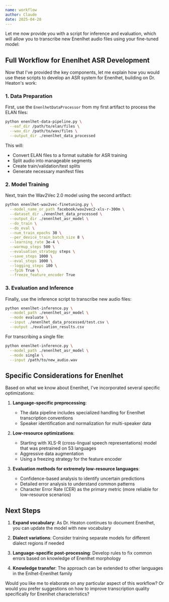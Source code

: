 ```yaml
---
name: workflow
author: Claude
date: 2025-04-28
---
```

Let me now provide you with a script for inference and evaluation, which will allow you to transcribe new Enenlhet audio files using your fine-tuned model:

## Full Workflow for Enenlhet ASR Development

Now that I've provided the key components, let me explain how you would use these scripts to develop an ASR system for Enenlhet, building on Dr. Heaton's work:

### 1. Data Preparation

First, use the `EnenlhetDataProcessor` from my first artifact to process the ELAN files:

```bash
python enenlhet-data-pipeline.py \
  --eaf_dir /path/to/elan/files \
  --wav_dir /path/to/wav/files \
  --output_dir ./enenlhet_data_processed
```

This will:
- Convert ELAN files to a format suitable for ASR training
- Split audio into manageable segments
- Create train/validation/test splits
- Generate necessary manifest files

### 2. Model Training

Next, train the Wav2Vec 2.0 model using the second artifact:

```bash
python enenlhet-wav2vec-finetuning.py \
  --model_name_or_path facebook/wav2vec2-xls-r-300m \
  --dataset_dir ./enenlhet_data_processed \
  --output_dir ./enenlhet_asr_model \
  --do_train \
  --do_eval \
  --num_train_epochs 30 \
  --per_device_train_batch_size 8 \
  --learning_rate 3e-4 \
  --warmup_steps 500 \
  --evaluation_strategy steps \
  --save_steps 1000 \
  --eval_steps 1000 \
  --logging_steps 100 \
  --fp16 True \
  --freeze_feature_encoder True
```

### 3. Evaluation and Inference

Finally, use the inference script to transcribe new audio files:

```bash
python enenlhet-inference.py \
  --model_path ./enenlhet_asr_model \
  --mode evaluate \
  --input ./enenlhet_data_processed/test.csv \
  --output ./evaluation_results.csv
```

For transcribing a single file:
```bash
python enenlhet-inference.py \
  --model_path ./enenlhet_asr_model \
  --mode single \
  --input /path/to/new_audio.wav
```

## Specific Considerations for Enenlhet

Based on what we know about Enenlhet, I've incorporated several specific optimizations:

1. **Language-specific preprocessing**:
   - The data pipeline includes specialized handling for Enenlhet transcription conventions
   - Speaker identification and normalization for multi-speaker data

2. **Low-resource optimizations**:
   - Starting with XLS-R (cross-lingual speech representations) model that was pretrained on 53 languages
   - Aggressive data augmentation 
   - Using a freezing strategy for the feature encoder

3. **Evaluation methods for extremely low-resource languages**:
   - Confidence-based analysis to identify uncertain predictions
   - Detailed error analysis to understand common patterns
   - Character Error Rate (CER) as the primary metric (more reliable for low-resource scenarios)

## Next Steps

1. **Expand vocabulary**: As Dr. Heaton continues to document Enenlhet, you can update the model with new vocabulary
   
2. **Dialect variations**: Consider training separate models for different dialect regions if needed

3. **Language-specific post-processing**: Develop rules to fix common errors based on knowledge of Enenlhet morphology

4. **Knowledge transfer**: The approach can be extended to other languages in the Enlhet-Enenlhet family

Would you like me to elaborate on any particular aspect of this workflow? Or would you prefer suggestions on how to improve transcription quality specifically for Enenlhet characteristics?